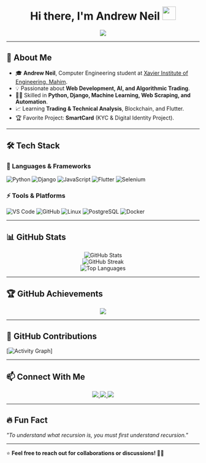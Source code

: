 <h1 align="center">
  Hi there, I'm Andrew Neil  
  <img src="https://media.giphy.com/media/hvRJCLFzcasrR4ia7z/giphy.gif" width="35px">
</h1>

<p align="center">
  <img src="https://readme-typing-svg.herokuapp.com?font=Fira+Code&weight=600&size=22&pause=1000&color=blue&center=true&vCenter=true&width=550&lines=Computer+Engineering+Student;AI+%26+Web+Development+Enthusiast;Learning+Trading+%26+Technical+Related;Blockchain+%26+Flutter+Explorer;Python+%7C+Django+%7C+Machine+Learning+🚀" />
</p>

---

## 🚀 About Me  
- 🎓 **Andrew Neil**, Computer Engineering student at [Xavier Institute of Engineering, Mahim](https://www.xavier.ac.in/).  
- 💡 Passionate about **Web Development, AI, and Algorithmic Trading**.  
- 👨‍💻 Skilled in **Python, Django, Machine Learning, Web Scraping, and Automation**.  
- 📈 Learning **Trading & Technical Analysis**, Blockchain, and Flutter.  
- 🏆 Favorite Project: **SmartCard** (KYC & Digital Identity Project).  

---

## 🛠️ Tech Stack  

### 🚀 Languages & Frameworks  
![Python](https://img.shields.io/badge/Python-3776AB?style=for-the-badge&logo=python&logoColor=white)
![Django](https://img.shields.io/badge/Django-092E20?style=for-the-badge&logo=django&logoColor=white)
![JavaScript](https://img.shields.io/badge/JavaScript-F7DF1E?style=for-the-badge&logo=javascript&logoColor=black)
![Flutter](https://img.shields.io/badge/Flutter-02569B?style=for-the-badge&logo=flutter&logoColor=white)
![Selenium](https://img.shields.io/badge/Selenium-43B02A?style=for-the-badge&logo=selenium&logoColor=white)

### ⚡ Tools & Platforms  
![VS Code](https://img.shields.io/badge/VS%20Code-007ACC?style=for-the-badge&logo=visual-studio-code&logoColor=white)
![GitHub](https://img.shields.io/badge/GitHub-181717?style=for-the-badge&logo=github&logoColor=white)
![Linux](https://img.shields.io/badge/Linux-FCC624?style=for-the-badge&logo=linux&logoColor=black)
![PostgreSQL](https://img.shields.io/badge/PostgreSQL-336791?style=for-the-badge&logo=postgresql&logoColor=white)
![Docker](https://img.shields.io/badge/Docker-2496ED?style=for-the-badge&logo=docker&logoColor=white)

---

## 📊 GitHub Stats  
<p align="center">
  <img src="https://github-readme-stats.vercel.app/api?username=smmsa1912&show_icons=true&theme=tokyonight" alt="GitHub Stats" />
  <br>
  <img src="https://github-readme-streak-stats.herokuapp.com/?user=smmsa1912&theme=tokyonight" alt="GitHub Streak" />
  <br>
  <img src="https://github-readme-stats.vercel.app/api/top-langs/?username=smmsa1912&layout=compact&theme=tokyonight" alt="Top Languages" />
</p>

---

## 🏆 GitHub Achievements  
<p align="center">
  <img src="https://github-profile-trophy.vercel.app/?username=smmsa1912&theme=radical&no-frame=true&column=4">
</p>

---

## 🐍 GitHub Contributions
[![Activity Graph](https://github-readme-activity-graph.vercel.app/graph?username=smmsa1912&theme=github-dark-dimmed)]

---

## 📫 Connect With Me  
<p align="center">
  <a href="https://www.linkedin.com/in/andrew-neil-santhana-muthu-48aa912b2/" target="_blank" class="m-2">
    <img src="https://img.shields.io/badge/LinkedIn-0A66C2?style=for-the-badge&logo=linkedin&logoColor=white">
  </a>
  <a href="https://github.com/smmsa1912" target="_blank" class="m-2">
    <img src="https://img.shields.io/badge/GitHub-181717?style=for-the-badge&logo=github&logoColor=white">
  </a>
  <a href="https://www.instagram.com/smmsa_1912/#" target="_blank" class="m-2">
    <img src="https://img.shields.io/badge/Instagram-E4405F?style=for-the-badge&logo=instagram&logoColor=white">
  </a>
</p>

---

## 🔥 Fun Fact  
*"To understand what recursion is, you must first understand recursion."*  

---

⭐ **Feel free to reach out for collaborations or discussions! 🚀🔥**  
